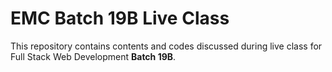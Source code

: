 # EMC Batch 19B Live Class

This repository contains contents and codes discussed during live class for Full Stack Web Development **Batch 19B**.
